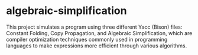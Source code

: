 # algebraic-simplification
This project simulates a program using three different Yacc (Bison) files: Constant Folding, Copy Propagation, and Algebraic Simplification, which are compiler optimization techniques commonly used in programming languages to make expressions more efficient through various algorithms.
